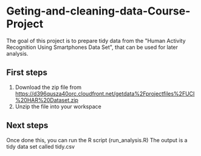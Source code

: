# Geting-and-cleaning-data-Course-Project

The goal of this project is to prepare tidy data from the "Human Activity Recognition Using Smartphones Data Set", that can be used for later analysis.

## First steps

1. Download the zip file from https://d396qusza40orc.cloudfront.net/getdata%2Fprojectfiles%2FUCI%20HAR%20Dataset.zip
2. Unzip the file into your workspace

## Next steps
Once done this, you can run the R script (run_analysis.R)
The output is a tidy data set called tidy.csv
